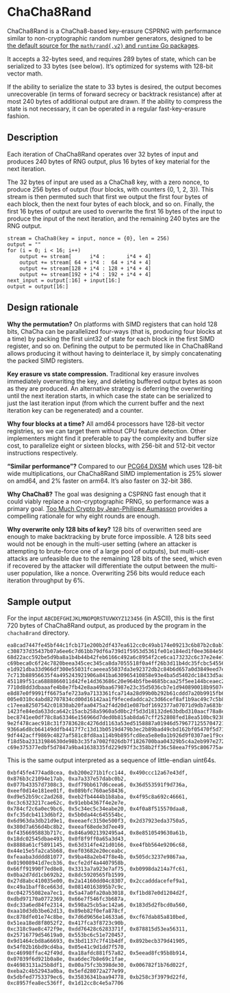 # ChaCha8Rand

ChaCha8Rand is a ChaCha8-based key-erasure CSPRNG with performance similar to non-cryptographic random number generators, designed to be [the default source for the `math/rand{,v2}` and `runtime` Go packages](https://go.dev/issue/61716).

It accepts a 32-bytes seed, and requires 289 bytes of state, which can be serialized to 33 bytes (see below). It’s optimized for systems with 128-bit vector math.

If the ability to serialize the state to 33 bytes is desired, the output becomes unrecoverable (in terms of forward secrecy or backtrack resistance) after at most 240 bytes of additional output are drawn. If the ability to compress the state is not necessary, it can be operated in a regular fast-key-erasure fashion.

## Description

Each iteration of ChaCha8Rand operates over 32 bytes of input and produces 240 bytes of RNG output, plus 16 bytes of key material for the next iteration.

The 32 bytes of input are used as a ChaCha8 key, with a zero nonce, to produce 256 bytes of output (four blocks, with counters {0, 1, 2, 3}). This stream is then permuted such that first we output the first four bytes of each block, then the next four bytes of each block, and so on. Finally, the first 16 bytes of output are used to overwrite the first 16 bytes of the input to produce the input of the next iteration, and the remaining 240 bytes are the RNG output.

```
stream = ChaCha8(key = input, nonce = {0}, len = 256)
output = ""
for (i = 0; i < 16; i++)
	output += stream[      i*4 :       i*4 + 4]
	output += stream[ 64 + i*4 :  64 + i*4 + 4]
	output += stream[128 + i*4 : 128 + i*4 + 4]
	output += stream[192 + i*4 : 192 + i*4 + 4]
next_input = output[:16] + input[16:]
output = output[16:]
```

## Design rationale

**Why the permutation?** On platforms with SIMD registers that can hold 128 bits, ChaCha can be parallelized four-ways (that is, producing four blocks at a time) by packing the first uint32 of state for each block in the first SIMD register, and so on. Defining the output to be permuted like in ChaCha8Rand allows producing it without having to deinterlace it, by simply concatenating the packed SIMD registers.

**Key erasure vs state compression.** Traditional key erasure involves immediately overwriting the key, and deleting buffered output bytes as soon as they are produced. An alternative strategy is deferring the overwriting until the next iteration starts, in which case the state can be serialized to just the last iteration input (from which the current buffer and the next iteration key can be regenerated) and a counter.

**Why four blocks at a time?** All amd64 processors have 128-bit vector registries, so we can target them without CPU feature detection. Other implementers might find it preferable to pay the complexity and buffer size cost, to parallelize eight or sixteen blocks, with 256-bit and 512-bit vector instructions respectively.

**“Similar performance”?** Compared to our [PCG64 DXSM](https://dotat.at/@/2023-06-21-pcg64-dxsm.html) which uses 128-bit wide multiplications, our ChaCha8Rand SIMD implementation is 25% slower on amd64, and 2% faster on arm64. It’s also faster on 32-bit 386.

**Why ChaCha8?** The goal was designing a CSPRNG fast enough that it could viably replace a non-cryptographic PRNG, so performance was a primary goal. [Too Much Crypto by Jean-Philippe Aumasson](https://eprint.iacr.org/2019/1492.pdf) provides a compelling rationale for why eight rounds are enough.

**Why overwrite only 128 bits of key?** 128 bits of overwritten seed are enough to make backtracking by brute force impossible. A 128 bits seed would not be enough in the multi-user setting (where an attacker is attempting to brute-force one of a large pool of outputs), but multi-user attacks are unfeasible due to the remaining 128 bits of the seed, which even if recovered by the attacker will differentiate the output between the multi-user population, like a nonce. Overwriting 256 bits would reduce each iteration throughput by 6%.

## Sample output

For the input `ABCDEFGHIJKLMNOPQRSTUVWXYZ123456` (in ASCII), this is the first 720 bytes of ChaCha8Rand output, as produced by the program in the `chacha8rand` directory.

```
ea8cad7447fe45bf44c1fcb171e200b2df437ea612cc0c49ab174e09213c6b87b2c0ab7de537a3a7
c308737d35437b07a6ee6c7d61bb79df6a739d1f5953d5361fe01e184ed1f0ee3684e50a76fc9b08
68d22acc592be5d9ba8a1b4b44b42feb6166c492a6c8954f2ce6ca173232c6c37e2e4e7f36b4eb91
c69beca0c6f24c7820beea345cec345ca8da7055518f0a4ff26b3d11b4dc35fcbc5455644ca40d5b
e1d921dba33d966df300e55031fcaeeea55037da3e92372db2c84b6d657a0d3849eed7e3ed68afee
7c713b88956635f4a495243921906a841ba630965410858e93e4ba5d5402dc18433d5aa6f09f8f0f
451189f51ca6888866011d42fe14d363686c20e964b5fbe4685bcaa25f5ee144bceaec202e6803ef
7710d8dd3dbaaafe4b8e7fb42e8aa49baa67987e23c35d5036cb7e1d940890018b9507444adfe2cf
e8d87e0f9991ff6675afe723a9a7133361fca714a28d99b0b292b61cddd7a20b9915fb650592c58d
005e0310c4abd82707834cd00d16142aa1f9fecedaddca2c3d66cef8af1b9ac49c7c5b8963011408
c17eea82507542c01830ab20faa0475a2f4d20d1e087bdf1692377a07071d9db7a683bfc46f5e766
1423fe84eda633dca642c15acb258a5960a5d0bc2f5d3d18132de63bdbd310aacf78a8eff082eb89
bec8741ee0df78c8a63346e156966d7ded0b815ab8da67cff252808fed18ea510bc923873fca7f41
9e2f478caec918c31f3783628c4276dd1163a53ed5158887a01946d5796771255704721ec5c63b55
9366a6d8cb64149ddfb4417f7c13d13b0519d479b3ec2b89bad49cbd162bf05470f5d71d9d1ce405
9df442acff9869c4827af581c8fd8aa114b9b895fcd8ea5e8e0a1b926d9f0307ae1f9ce6b8c7dea6
f18d5ba23131984630de98b3c35fa7002f026db7f1826700baa04329b5c4a2eb997e272a0728fd5e
c69e375377edbf5d7847a9ba41638335fd229d97f3c358b2ff36c58eea7f95c806775a4e8ccc121d
```

This is the same output interpreted as a sequence of little-endian uint64s.

```
0xbf45fe4774ad8cea, 0xb200e271b1fcc144, 0x490ccc12a67e43df, 0x876b3c21094e17ab, 0xa7a337e57dabc0b2,
0x077b43357d7308c3, 0xdf79bb617d6ceea6, 0x36d553591f9d736a, 0xeef0d14e181ee01f, 0x089bfc760ae58436,
0xd9e52b59cc2ad268, 0xeb2fb4444b1b8aba, 0x4f95c8a692c46661, 0xc3c6323217cae62c, 0x91ebb4367f4e2e7e,
0x784cf2c6a0ec9bc6, 0x5c34ec5c34eabe20, 0x4f0a8f515570daa8, 0xfc35dcb4113d6bf2, 0x5b0da44c645554bc,
0x6d963da3db21d9e1, 0xeeaefc3150e500f3, 0x2d37923eda3750a5, 0x380d7a656d4bc8b2, 0xeeaf68ede3d7ee49,
0xf4356695883b717c, 0x846a9021392495a4, 0x8e8510549630a61b, 0x18dc02545dbae493, 0x0f8f9ff0a65a3d43,
0x8888a61cf5891145, 0x63d314fe421d0166, 0xe4fbb564e9206c68, 0x44e15e5fa2ca5b68, 0xef03682e20eceabc,
0xfeaaba3dddd81077, 0x9ba48a2eb47f8e4b, 0x505dc3237e9867aa, 0x019008941d7ecb36, 0xcfe2df4a4407958b,
0x66ff91990f7ed8e8, 0x3313a7a923e7af75, 0xb0998da214a7fc61, 0x0ba2d7dd1cb692b2, 0x8dc5920565fb1599,
0x27d8abc410035e00, 0x2a14160dd04c8307, 0x2ccadddacefef9a1, 0xc49a1baff8ce663d, 0x08140163895b7c9c,
0xc042755082ea7ec1, 0x5a47a0fa20ab3018, 0xf1bd87e0d1204d2f, 0xdbd97170a0772369, 0x66e7f546fc3b687a,
0xdc33a6ed84fe2314, 0x598a25cb5ac142a6, 0x183d5d2fbcd0a560, 0xaa10d3db3be62d13, 0x89eb82f0efa878cf,
0xc878dfe01e74c8be, 0x7d6d9656e14633a6, 0xcf67dab85a810bed, 0x51ea18ed8f8052f2, 0x417fca3f8723c90b,
0xc318c9ae8c472f9e, 0xdd76428c6283371f, 0x878815d53ea56311, 0x25716779d54619a0, 0x553bc6c51e720457,
0x9d1464cbd8a66693, 0x3bd1137c7f41b4df, 0x892becb379d41905, 0x54f02b16bd9cd4ba, 0x05e41c9d1dd7f570,
0xc46998ffac42f49d, 0xa18afdc881f57a82, 0x5eead8fc95b8b914, 0x07039f6d921b0a8e, 0xa6dec7b8e69c1fae,
0x46983131a25b8df1, 0x00a75fc3b398de30, 0x006782f1b76d022f, 0xeba2c4b52943a0ba, 0x5efd28072a277e99,
0x5dbfed7753379ec6, 0x35836341baa94778, 0xb258c3f3979d22fd, 0xc8957fea8ec536ff, 0x1d12cc8c4e5a7706
```
